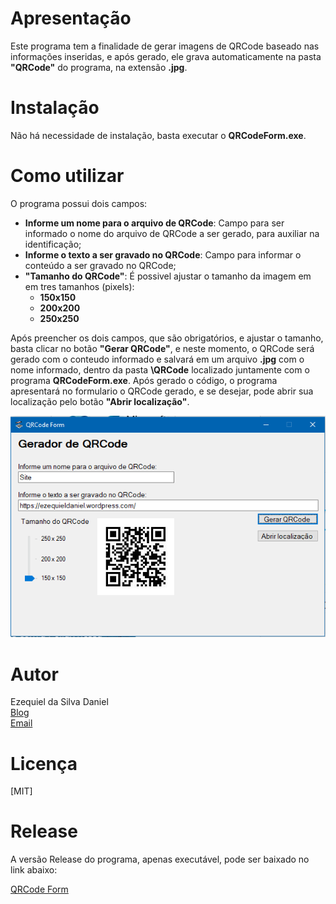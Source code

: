 # Apresentação

Este programa tem a finalidade de gerar imagens de QRCode baseado nas informações inseridas, e após gerado, ele grava automaticamente na pasta **"QRCode"** do programa, na extensão **.jpg**.

# Instalação

Não há necessidade de instalação, basta executar o **QRCodeForm.exe**.

# Como utilizar

O programa possui dois campos:  
* **Informe um nome para o arquivo de QRCode**: Campo para ser informado o nome do arquivo de QRCode a ser gerado, para auxiliar na identificação;
* **Informe o texto a ser gravado no QRCode**: Campo para informar o conteúdo a ser gravado no QRCode;
* **"Tamanho do QRCode"**: É possivel ajustar o tamanho da imagem em  em tres tamanhos (pixels): 
    * **150x150**
    * **200x200**
    * **250x250**

Após preencher os dois campos, que são obrigatórios, e ajustar o tamanho, basta clicar no botão **"Gerar QRCode"**, e neste momento, o QRCode será gerado com o conteudo informado e salvará em um arquivo **.jpg** com o nome informado, dentro da pasta **\\QRCode** localizado juntamente com o programa **QRCodeForm.exe**.  Após gerado o código, o programa apresentará no formulario o QRCode gerado, e se desejar, pode abrir sua localização pelo botão **"Abrir localização"**.

![Tela](Tela.PNG)


# Autor

Ezequiel da Silva Daniel  
[Blog](https://ezequieldaniel.wordpress.com/)  
[Email](ezequielsd@gmail.com)

# Licença

[MIT]

# Release

A versão Release do programa, apenas executável, pode ser baixado no link abaixo:


[QRCode Form](/Release/QRCodeForm.zip)
